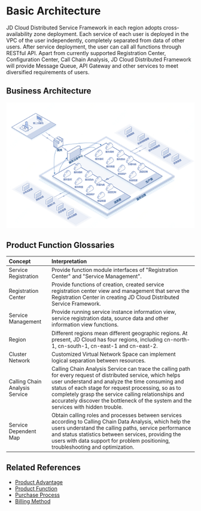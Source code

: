 # Basic Architecture
JD Cloud Distributed Service Framework in each region adopts cross-availability zone deployment. Each service of each user is deployed in the VPC of the user independently, completely separated from data of other users. After service deployment, the user can call all functions through RESTful API. Apart from currently supported Registration Center, Configuration Center, Call Chain Analysis, JD Cloud Distributed Framework will provide Message Queue, API Gateway and other services to meet diversified requirements of users.



## Business Architecture

![](../../../../image/Internet-Middleware/JD-Distributed-Service-Framework/jdsf-struct.png)



## Product Function Glossaries

| Concept | Interpretation |
| :- | :- |
|  Service Registration  |  Provide function module interfaces of "Registration Center" and "Service Management". |
|  Registration Center | Provide functions of creation, created service registration center view and management that serve the Registration Center in creating JD Cloud Distributed Service Framework. |
|  Service Management  | Provide running service instance information view, service registration data, source data and other information view functions.  |
|  Region  | Different regions mean different geographic regions. At present, JD Cloud has four regions, including cn-north-1, cn-south-1, cn-east-1 and cn-east-2. |
|  Cluster Network  | Customized Virtual Network Space can implement logical separation between resources. |
|  Calling Chain Analysis Service   |  Calling Chain Analysis Service can trace the calling path for every request of distributed service, which helps user understand and analyze the time consuming and status of each stage for request processing, so as to completely grasp  the service calling relationships and accurately discover the bottleneck of the system and the services with hidden trouble. |
|  Service Dependent Map  | Obtain calling roles and processes between services according to Calling Chain Data Analysis, which help the users understand the calling paths, service performance and status statistics between services, providing the users with data support for problem positioning, troubleshooting and optimization. |



## Related References

- [Product Advantage](../Introduction/Benefits.md)
- [Product Function](../Introduction/Features.md)
- [Purchase Process](../Pricing/Purchase-Process.md)
- [Billing Method](../Pricing/Billing-Overview.md)




